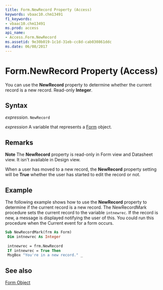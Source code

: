 ```yaml
---
title: Form.NewRecord Property (Access)
keywords: vbaac10.chm13491
f1_keywords:
- vbaac10.chm13491
ms.prod: access
api_name:
- Access.Form.NewRecord
ms.assetid: 9e30b019-1c1d-31eb-cc8d-cab030861ddc
ms.date: 06/08/2017
---
```



# Form.NewRecord Property (Access)

You can use the  **NewRecord** property to determine whether the current record is a new record. Read-only **Integer**.


## Syntax

 _expression_. `NewRecord`

 _expression_ A variable that represents a [Form](./Access.Form.md) object.


## Remarks


 **Note**  The  **NewRecord** property is read-only in Form view and Datasheet view. It isn't available in Design view.

When a user has moved to a new record, the  **NewRecord** property setting will be **True** whether the user has started to edit the record or not.


## Example

The following example shows how to use the  **NewRecord** property to determine if the current record is a new record. The NewRecordMark procedure sets the current record to the variable `intnewrec`. If the record is new, a message is displayed notifying the user of this. You could run this procedure when the Current event for a form occurs.


```vb
Sub NewRecordMark(frm As Form) 
 Dim intnewrec As Integer 
 
 intnewrec = frm.NewRecord 
 If intnewrec = True Then 
 MsgBox "You're in a new record." _ 
```

## See also


[Form Object](Access.Form.md)

